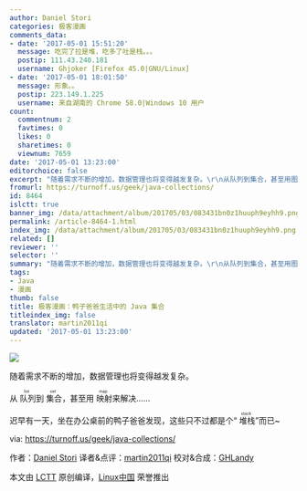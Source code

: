 ```yaml
---
author: Daniel Stori
categories: 极客漫画
comments_data:
- date: '2017-05-01 15:51:20'
  message: 吃完了拉是堆，吃多了吐是栈。。。
  postip: 111.43.240.181
  username: Ghjoker [Firefox 45.0|GNU/Linux]
- date: '2017-05-01 18:01:50'
  message: 形象。。
  postip: 223.149.1.225
  username: 来自湖南的 Chrome 58.0|Windows 10 用户
count:
  commentnum: 2
  favtimes: 0
  likes: 0
  sharetimes: 0
  viewnum: 7659
date: '2017-05-01 13:23:00'
editorchoice: false
excerpt: "随着需求不断的增加，数据管理也将变得越发复杂。\r\n从队列到集合，甚至用图来解决……\r\n有若一天，坐在办公桌前的鸭子爸爸发现，这些只不过都是个“堆栈”而已~"
fromurl: https://turnoff.us/geek/java-collections/
id: 8464
islctt: true
banner_img: /data/attachment/album/201705/03/083431bn0z1huuph9eyhh9.png.large.jpg
permalink: /article-8464-1.html
index_img: /data/attachment/album/201705/03/083431bn0z1huuph9eyhh9.png.thumb.jpg
related: []
reviewer: ''
selector: ''
summary: "随着需求不断的增加，数据管理也将变得越发复杂。\r\n从队列到集合，甚至用图来解决……\r\n有若一天，坐在办公桌前的鸭子爸爸发现，这些只不过都是个“堆栈”而已~"
tags:
- Java
- 漫画
thumb: false
title: 极客漫画：鸭子爸爸生活中的 Java 集合
titleindex_img: false
translator: martin2011qi
updated: '2017-05-01 13:23:00'
---
```


![](/data/attachment/album/201705/03/083431bn0z1huuph9eyhh9.png)


随着需求不断的增加，数据管理也将变得越发复杂。


从<ruby> 队列 <rp>  （ </rp> <rt>  list </rt> <rp>  ） </rp></ruby>到<ruby> 集合 <rp>  （ </rp> <rt>  set </rt> <rp>  ） </rp></ruby>，甚至用<ruby> 映射 <rp>  （ </rp> <rt>  map </rt> <rp>  ） </rp></ruby>来解决……


迟早有一天，坐在办公桌前的鸭子爸爸发现，这些只不过都是个“<ruby> 堆栈 <rp>  （ </rp> <rt>  stack </rt> <rp>  ） </rp></ruby>”而已~


via: <https://turnoff.us/geek/java-collections/>


作者：[Daniel Stori](http://turnoff.us/about/) 译者&点评：[martin2011qi](https://github.com/martin2011qi) 校对&合成：[GHLandy](https://github.com/GHLandy)


本文由 [LCTT](https://github.com/LCTT/TranslateProject) 原创编译，[Linux中国](https://linux.cn/) 荣誉推出